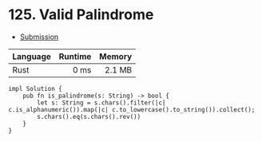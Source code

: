 # 125. Valid Palindrome
- [Submission](https://leetcode.com/submissions/detail/1079432493/)

| Language | Runtime | Memory |
| :-       |       -:|      -:|
| Rust | 0 ms | 2.1 MB |
```
impl Solution {
    pub fn is_palindrome(s: String) -> bool {
        let s: String = s.chars().filter(|c| c.is_alphanumeric()).map(|c| c.to_lowercase().to_string()).collect();
        s.chars().eq(s.chars().rev())
    }   
}
```

